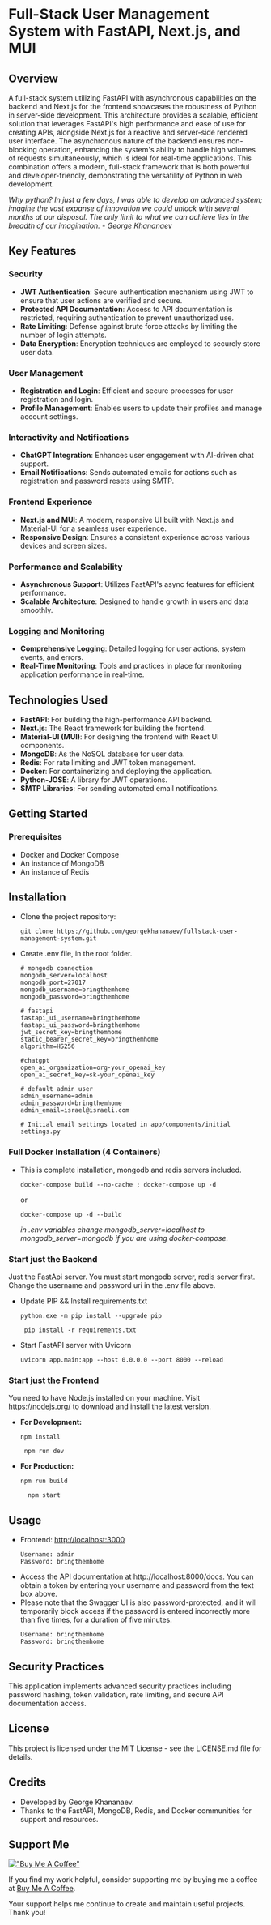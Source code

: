 # Full-Stack User Management System with FastAPI, Next.js, and MUI

## Overview

A full-stack system utilizing FastAPI with asynchronous capabilities on the backend and Next.js for the frontend showcases the robustness of Python in server-side development. This architecture provides a scalable, efficient solution that leverages FastAPI's high performance and ease of use for creating APIs, alongside Next.js for a reactive and server-side rendered user interface. The asynchronous nature of the backend ensures non-blocking operation, enhancing the system's ability to handle high volumes of requests simultaneously, which is ideal for real-time applications. This combination offers a modern, full-stack framework that is both powerful and developer-friendly, demonstrating the versatility of Python in web development.

_Why python? In just a few days, I was able to develop an advanced system; imagine the vast expanse of innovation we could unlock with several months at our disposal. The only limit to what we can achieve lies in the breadth of our imagination. - George Khananaev_

## Key Features

### Security
- **JWT Authentication**: Secure authentication mechanism using JWT to ensure that user actions are verified and secure.
- **Protected API Documentation**: Access to API documentation is restricted, requiring authentication to prevent unauthorized use.
- **Rate Limiting**: Defense against brute force attacks by limiting the number of login attempts.
- **Data Encryption**: Encryption techniques are employed to securely store user data.

### User Management
- **Registration and Login**: Efficient and secure processes for user registration and login.
- **Profile Management**: Enables users to update their profiles and manage account settings.

### Interactivity and Notifications
- **ChatGPT Integration**: Enhances user engagement with AI-driven chat support.
- **Email Notifications**: Sends automated emails for actions such as registration and password resets using SMTP.

### Frontend Experience
- **Next.js and MUI**: A modern, responsive UI built with Next.js and Material-UI for a seamless user experience.
- **Responsive Design**: Ensures a consistent experience across various devices and screen sizes.

### Performance and Scalability
- **Asynchronous Support**: Utilizes FastAPI's async features for efficient performance.
- **Scalable Architecture**: Designed to handle growth in users and data smoothly.

### Logging and Monitoring
- **Comprehensive Logging**: Detailed logging for user actions, system events, and errors.
- **Real-Time Monitoring**: Tools and practices in place for monitoring application performance in real-time.

## Technologies Used

- **FastAPI**: For building the high-performance API backend.
- **Next.js**: The React framework for building the frontend.
- **Material-UI (MUI)**: For designing the frontend with React UI components.
- **MongoDB**: As the NoSQL database for user data.
- **Redis**: For rate limiting and JWT token management.
- **Docker**: For containerizing and deploying the application.
- **Python-JOSE**: A library for JWT operations.
- **SMTP Libraries**: For sending automated email notifications.

## Getting Started

### Prerequisites

- Docker and Docker Compose
- An instance of MongoDB
- An instance of Redis


## Installation
* Clone the project repository:
   ```shell
   git clone https://github.com/georgekhananaev/fullstack-user-management-system.git
   ```

* Create .env file, in the root folder.
  ```text
  # mongodb connection
  mongodb_server=localhost
  mongodb_port=27017
  mongodb_username=bringthemhome
  mongodb_password=bringthemhome
  
  # fastapi
  fastapi_ui_username=bringthemhome
  fastapi_ui_password=bringthemhome
  jwt_secret_key=bringthemhome
  static_bearer_secret_key=bringthemhome
  algorithm=HS256
  
  #chatgpt
  open_ai_organization=org-your_openai_key
  open_ai_secret_key=sk-your_openai_key
  
  # default admin user
  admin_username=admin
  admin_password=bringthemhome
  admin_email=israel@israeli.com
  
  # Initial email settings located in app/components/initial settings.py
  ```


### Full Docker Installation (4 Containers)
* This is complete installation, mongodb and redis servers included.
    ```shell
    docker-compose build --no-cache ; docker-compose up -d
    ``` 
  or
    ```shell
    docker-compose up -d --build
    ```
  *in .env variables change mongodb_server=localhost to mongodb_server=mongodb if you are using docker-compose.* 

### Start just the Backend
Just the FastApi server. You must start mongodb server, redis server first. Change the username and password uri in the .env file above.

* Update PIP && Install requirements.txt
    ```shell
    python.exe -m pip install --upgrade pip
    ```
    ```shell
     pip install -r requirements.txt
    ```

* Start FastAPI server with Uvicorn

    ```shell
    uvicorn app.main:app --host 0.0.0.0 --port 8000 --reload
    ```

### Start just the Frontend
You need to have Node.js installed on your machine.
Visit https://nodejs.org/ to download and install the latest version.

* <b>For Development:</b>

    ```shell
    npm install
    ```
    ```shell
     npm run dev
    ```

* <b>For Production:</b>
    ```shell
    npm run build
    ```
  ```shell
    npm start
    ```


## Usage

- Frontend: [http://localhost:3000](http://localhost:3000)
  ```swagger codegen
  Username: admin
  Password: bringthemhome
  ```
* Access the API documentation at http://localhost:8000/docs. You can obtain a token by entering your username and password from the text box above. 
* Please note that the Swagger UI is also password-protected, and it will temporarily block access if the password is entered incorrectly more than five times, for a duration of five minutes.
  ```swagger codegen
  Username: bringthemhome
  Password: bringthemhome
  ```


## Security Practices
This application implements advanced security practices including password hashing, token validation, rate limiting, and secure API documentation access.

## License
This project is licensed under the MIT License - see the LICENSE.md file for details.

## Credits
- Developed by George Khananaev.
- Thanks to the FastAPI, MongoDB, Redis, and Docker communities for support and resources.

## Support Me

[!["Buy Me A Coffee"](https://www.buymeacoffee.com/assets/img/custom_images/orange_img.png)](https://www.buymeacoffee.com/georgekhananaev)

If you find my work helpful, consider supporting me by buying me a coffee at [Buy Me A Coffee](https://www.buymeacoffee.com/georgekhananaev). 

Your support helps me continue to create and maintain useful projects. Thank you!
